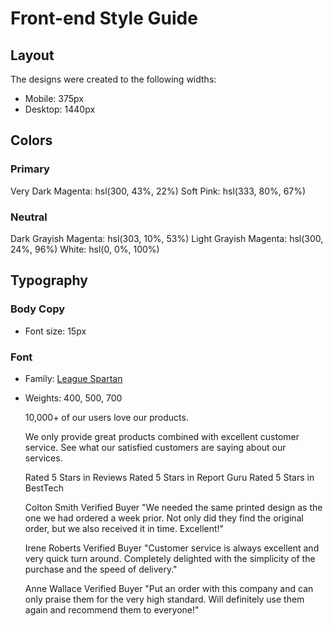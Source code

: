 # Front-end Style Guide

## Layout

The designs were created to the following widths:

- Mobile: 375px
- Desktop: 1440px

## Colors

### Primary

Very Dark Magenta: hsl(300, 43%, 22%)
Soft Pink: hsl(333, 80%, 67%)

### Neutral

Dark Grayish Magenta: hsl(303, 10%, 53%)
Light Grayish Magenta: hsl(300, 24%, 96%)
White: hsl(0, 0%, 100%)

## Typography

### Body Copy

- Font size: 15px

### Font

- Family: [League Spartan](https://fonts.google.com/specimen/League+Spartan)
- Weights: 400, 500, 700

  10,000+ of our users love our products.

  We only provide great products combined with excellent customer service.
  See what our satisfied customers are saying about our services.

  Rated 5 Stars in Reviews
  Rated 5 Stars in Report Guru
  Rated 5 Stars in BestTech

  Colton Smith
  Verified Buyer
  "We needed the same printed design as the one we had ordered a week prior.
  Not only did they find the original order, but we also received it in time.
  Excellent!"

  Irene Roberts
  Verified Buyer
  "Customer service is always excellent and very quick turn around. Completely
  delighted with the simplicity of the purchase and the speed of delivery."

  Anne Wallace
  Verified Buyer
  "Put an order with this company and can only praise them for the very high
  standard. Will definitely use them again and recommend them to everyone!"
